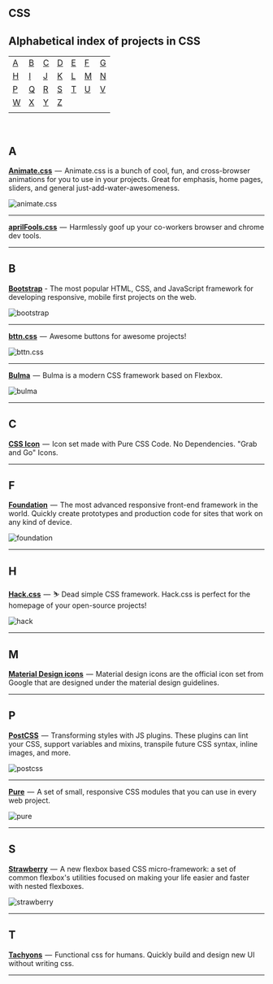 ## CSS

## Alphabetical index of projects in CSS

|       |       |       |       |       |       |       |
|---    |---    |---    |---    |---    |---    |    ---|
|[A](#a)|[B](#b)|[C](#c)|[D](#d)|[E](#e)|[F](#f)|[G](#g)|
|[H](#h)|[I](#i)|[J](#j)|[K](#k)|[L](#l)|[M](#m)|[N](#n)|
|[P](#p)|[Q](#q)|[R](#r)|[S](#s)|[T](#t)|[U](#u)|[V](#v)|
|[W](#w)|[X](#x)|[Y](#y)|[Z](#z)|       |       |       |
|       |       |       |       |       |       |       |

<br>

## A

[**Animate.css**](https://github.com/daneden/animate.css)  —  Animate.css is a bunch of cool, fun, and cross-browser animations for you to use in your projects. Great for emphasis, home pages, sliders, and general just-add-water-awesomeness.

![animate.css](http://imgur.com/l94yNRx.png)

---

[**aprilFools.css**](https://github.com/wesbos/aprilFools.css)  —  Harmlessly goof up your co-workers browser and chrome dev tools.

---

## B

[**Bootstrap**](https://github.com/twbs/bootstrap) - The most popular HTML, CSS, and JavaScript framework for developing responsive, mobile first projects on the web.

![bootstrap](http://imgur.com/YHZifVh.png)

---

[**bttn.css**](https://github.com/ganapativs/bttn.css)  —  Awesome buttons for awesome projects!

![bttn.css](http://imgur.com/Mxp9xIC.png)

---

[**Bulma**](https://github.com/jgthms/bulma)  —  Bulma is a modern CSS framework based on Flexbox.

![bulma](http://imgur.com/Mn2mHI8.png)

---

## C

[**CSS Icon**](https://github.com/wentin/cssicon)  —  Icon set made with Pure CSS Code. No Dependencies. "Grab and Go" Icons.

---

## F

[**Foundation**](https://github.com/zurb/foundation-sites)  —  The most advanced responsive front-end framework in the world. Quickly create prototypes and production code for sites that work on any kind of device.

![foundation](http://imgur.com/gMugT6l.png)

---

## H

[**Hack.css**](https://github.com/egoist/hack)  —  :skier: Dead simple CSS framework. Hack.css is perfect for the homepage of your open-source projects!

![hack](http://imgur.com/EmerKkb.png)

---

## M

[**Material Design icons**](https://github.com/google/material-design-icons)  —  Material design icons are the official icon set from Google that are designed under the material design guidelines.

---

## P

[**PostCSS**](https://github.com/postcss/postcss)  —  Transforming styles with JS plugins. These plugins can lint your CSS, support variables and mixins, transpile future CSS syntax, inline images, and more.

![postcss](http://imgur.com/iw2T89A.png)

---

[**Pure**](https://github.com/yahoo/pure)  —  A set of small, responsive CSS modules that you can use in every web project.

![pure](http://imgur.com/g0wa74Q.png)

---

## S

[**Strawberry**](https://github.com/jfet97/strawberry)  —  A new flexbox based CSS micro-framework: a set of common flexbox's utilities focused on making your life easier and faster with nested flexboxes.

![strawberry](https://i.imgur.com/dlFIDAd.png)

---

## T

[**Tachyons**](https://github.com/tachyons-css/tachyons)  —  Functional css for humans. Quickly build and design new UI without writing css.

---

